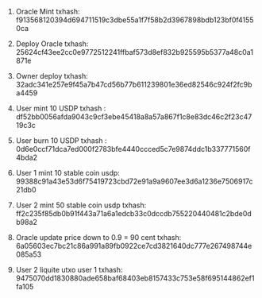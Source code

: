 1. Oracle Mint txhash: f913568120394d694711519c3dbe55a1f7f58b2d3967898bdb123bf0f41550ca

2. Deploy Oracle txhash: 25624cf43ee2cc0e9772512241ffbaf573d8ef832b925595b5377a48c0a1871e

3. Owner deploy txhash: 32adc341e257e9f45a7b47cd56b77b611239801e36ed82546c924f2fc9ba4459

4. User mint 10 USDP txhash : df52bb0056afda9043c9cf3ebe45418a8a57a867f1c8e83dc46c2f23c4719c3c 

5. User burn 10 USDP txhash : 0d6e0ccf71dca7ed000f2783bfe4440ccced5c7e9874ddc1b337771560f4bda2

6. User 1 mint 10 stable coin usdp: 99388c91a43e53d6f75419723cbd72e91a9a9607ee3d6a1236e7506917c21db0

7. User 2 mint 50 stable coin usdp txhash: ff2c235f85db0b91f443a71a6a1edcb33c0dccdb755220440481c2bde0db98a2

8. Oracle update price down to 0.9 = 90 cent txhash: 6a05603ec7bc21c86a991a89fb0922ce7cd3821640dc777e267498744e085a53

9. User 2 liquite utxo user 1 txhash: 9475070dd1830880ade658baf68403eb8157433c753e58f695144862ef1fa105
